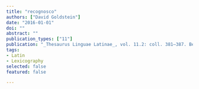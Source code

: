 ```yaml
---
title: "recognosco"
authors: ["David Goldstein"]
date: "2016-01-01"
doi: ""
abstract: ""
publication_types: ["11"]
publication: "_Thesaurus Linguae Latinae_, vol. 11.2: coll. 381–387. Berlin: de Gruyter"
tags:
- Latin
- Lexicography
selected: false
featured: false

---
```

